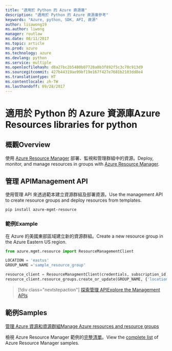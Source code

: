 ```yaml
---
title: "適用於 Python 的 Azure 資源庫"
description: "適用於 Python 的 Azure 資源庫參考"
keywords: "Azure, python, SDK, API, 資源"
author: lisawong19
ms.author: liwong
manager: routlaw
ms.date: 08/11/2017
ms.topic: article
ms.prod: azure
ms.technology: azure
ms.devlang: python
ms.service: multiple
ms.openlocfilehash: d8a27bc2b5480b07728a0b3f892f5c3c70c913d9
ms.sourcegitcommit: 427b44319ae99bf19e167f427e7681b2103dd8e4
ms.translationtype: HT
ms.contentlocale: zh-TW
ms.lasthandoff: 09/28/2017
---
```

# <a name="azure-resources-libraries-for-python"></a><span data-ttu-id="30c68-104">適用於 Python 的 Azure 資源庫</span><span class="sxs-lookup"><span data-stu-id="30c68-104">Azure Resources libraries for python</span></span>

## <a name="overview"></a><span data-ttu-id="30c68-105">概觀</span><span class="sxs-lookup"><span data-stu-id="30c68-105">Overview</span></span> 
<span data-ttu-id="30c68-106">使用 [Azure Resource Manager](https://docs.microsoft.com/en-us/azure/azure-resource-manager/resource-group-overview) 部署、監視和管理群組中的資源。</span><span class="sxs-lookup"><span data-stu-id="30c68-106">Deploy, monitor, and manage resources in groups with [Azure Resource Manager](https://docs.microsoft.com/en-us/azure/azure-resource-manager/resource-group-overview).</span></span>

## <a name="management-api"></a><span data-ttu-id="30c68-107">管理 API</span><span class="sxs-lookup"><span data-stu-id="30c68-107">Management API</span></span>
<span data-ttu-id="30c68-108">使用管理 API 來透過範本建立資源群組及部署資源。</span><span class="sxs-lookup"><span data-stu-id="30c68-108">Use the management API to create resource groups and deploy resources from templates.</span></span>

```bash
pip install azure-mgmt-resource
```
### <a name="example"></a><span data-ttu-id="30c68-109">範例</span><span class="sxs-lookup"><span data-stu-id="30c68-109">Example</span></span> 
<span data-ttu-id="30c68-110">在 Azure 的美國東部區域建立新的資源群組。</span><span class="sxs-lookup"><span data-stu-id="30c68-110">Create a new resource group in the Azure Eastern US region.</span></span>

```python
from azure.mgmt.resource import ResourceManagementClient

LOCATION = 'eastus'
GROUP_NAME ='sample_resource_group'

resource_client = ResourceManagmentClient(credentials, subscription_id)
resource_client.resource_groups.create_or_update(GROUP_NAME, {'location': LOCATION})
```

> [!div class="nextstepaction"]
> [<span data-ttu-id="30c68-111">探索管理 API</span><span class="sxs-lookup"><span data-stu-id="30c68-111">Explore the Management APIs</span></span>](/python/api/overview/azure/azure.mgmt.resource)

## <a name="samples"></a><span data-ttu-id="30c68-112">範例</span><span class="sxs-lookup"><span data-stu-id="30c68-112">Samples</span></span>
[<span data-ttu-id="30c68-113">管理 Azure 資源和資源群組</span><span class="sxs-lookup"><span data-stu-id="30c68-113">Manage Azure resources and resource groups</span></span>](https://github.com/Azure-Samples/resource-manager-python-resources-and-groups)

<span data-ttu-id="30c68-114">檢視 Azure Resource Manager 範例的[完整清單](https://azure.microsoft.com/resources/samples/?platform=python&term=resource)。</span><span class="sxs-lookup"><span data-stu-id="30c68-114">View the [complete list](https://azure.microsoft.com/resources/samples/?platform=python&term=resource) of Azure Resource Manager samples.</span></span>
